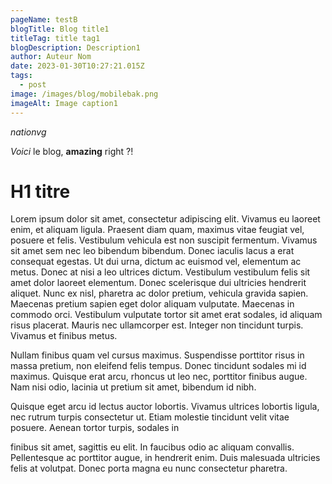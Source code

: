```yaml
---
pageName: testB
blogTitle: Blog title1
titleTag: title tag1
blogDescription: Description1
author: Auteur Nom
date: 2023-01-30T10:27:21.015Z
tags:
  - post
image: /images/blog/mobilebak.png
imageAlt: Image caption1
---
```

*n﻿ationvg*

*V﻿oici* le blog, **amazing** right ?!



# H﻿1 titre

<!--StartFragment-->

Lorem ipsum dolor sit amet, consectetur adipiscing elit. Vivamus eu laoreet enim, et aliquam ligula. Praesent diam quam, maximus vitae feugiat vel, posuere et felis. Vestibulum vehicula est non suscipit fermentum. Vivamus sit amet sem nec leo bibendum bibendum. Donec iaculis lacus a erat consequat egestas. Ut dui urna, dictum ac euismod vel, elementum ac metus. Donec at nisi a leo ultrices dictum. Vestibulum vestibulum felis sit amet dolor laoreet elementum. Donec scelerisque dui ultricies hendrerit aliquet. Nunc ex nisl, pharetra ac dolor pretium, vehicula gravida sapien. Maecenas pretium sapien eget dolor aliquam vulputate. Maecenas in commodo orci. Vestibulum vulputate tortor sit amet erat sodales, id aliquam risus placerat. Mauris nec ullamcorper est. Integer non tincidunt turpis. Vivamus et finibus metus.

<!--EndFragment-->

<!--StartFragment-->

Nullam finibus quam vel cursus maximus. Suspendisse porttitor risus in massa pretium, non eleifend felis tempus. Donec tincidunt sodales mi id maximus. Quisque erat arcu, rhoncus ut leo nec, porttitor finibus augue. Nam nisi odio, lacinia ut pretium sit amet, bibendum id nibh. 

Quisque eget arcu id lectus auctor lobortis. Vivamus ultrices lobortis ligula, nec rutrum turpis consectetur ut. Etiam molestie tincidunt velit vitae posuere. Aenean tortor turpis, sodales in 







finibus sit amet, sagittis eu elit. In faucibus odio ac aliquam convallis. Pellentesque ac porttitor augue, in hendrerit enim. Duis malesuada ultricies felis at volutpat. Donec porta magna eu nunc consectetur pharetra.

<!--EndFragment-->